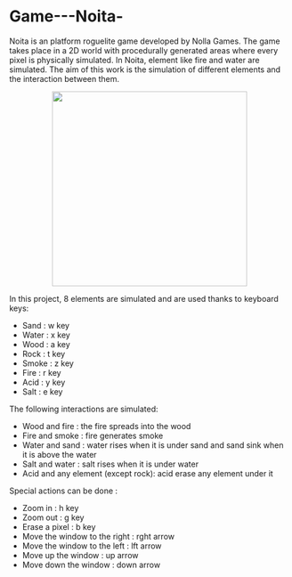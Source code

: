 # Game---Noita-


Noita is an platform roguelite game developed by Nolla Games. The game takes place in a 2D world with procedurally generated areas where every pixel is physically simulated. In Noita, element like fire and water are simulated. The aim of this work is the simulation of different elements and the interaction between them. 



<p align="center"> 
<img src="https://github.com/gipi333/Simulation-game---Noita---element-simulation/blob/main/Noita.png" width="350" height="350" > 
</p>

In this project, 8 elements are simulated and are used thanks to keyboard keys:
- Sand : w key
- Water : x key 
- Wood : a key
- Rock : t key
- Smoke : z key
- Fire : r key
- Acid : y key
- Salt : e key


The following interactions are simulated:
- Wood and fire : the fire spreads into the wood
- Fire and smoke : fire generates smoke
- Water and sand : water rises when it is under sand and sand sink when it is above the water
- Salt and water : salt rises when it is under water
- Acid and any element (except rock): acid erase any element under it



Special actions can be done :
- Zoom in : h key 
- Zoom out : g key
- Erase a pixel : b key
- Move the window to the right : rght arrow
- Move the window to the left : lft arrow
- Move up the window : up arrow
- Move down the window : down arrow





